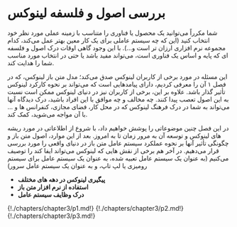 # بررسی اصول و فلسفه لینوکس

شما مکرراً می‌توانید یک محصول یا فناوری را متناسب با زمینه عملی مورد نظر خود انتخاب کنید (این که چه سیستم عاملی برای یک کار معین بهتر عمل می‌کند، کدام مجموعه نرم افزاری ارزان تر است و...). با این وجود گاهی اوقات درک اصول و فلسفه ای که پایه و اساس یک فناوری است، می‌تواند مفید باشد یا حتی در انتخاب مورد مناسب شما را هدایت کند.

این مسئله در مورد برخی از کاربران لینوکس صدق می‌کند؛ مدل متن باز لینوکس، که در فصل ۱ آن را معرفی کردیم، دارای پیامدهایی است که می‌تواند بر نحوه کارکرد لینوکس تأثیر گذار باشد.  علاوه بر این، برخی از کاربران نیز در دنیای لینوکس ممکن است نسبت به این اصول تعصب پیدا کنند. چه مخالف و چه موافق با این افراد باشید، درک دیدگاه آنها می‌تواند به شما در درک فرهنگ لینوکس که در محل کار، فضای مجازی، کنفرانس ها و ... با آن مواجه می‌شوید، کمک کند.

در این فصل چنین موضوعاتی را پوشش خواهیم داد، با شروع از اطلاعاتی در مورد ریشه های لینوکس و توسعه آن به مرور زمان تا به امروز. بعد از این موارد، اصول متن باز و چگونگی تأثیر آنها بر نحوه عملکرد سیستم عامل متن باز در دنیای واقعی را مورد بررسی قرار می‌دهیم. در آخر هم برخی از نقش هایی که لینوکس می‌تواند ایفا کند را توصیف می‌کنیم (به عنوان یک سیستم عامل تعبیه شده، به عنوان یک سیستم عامل برای سیستم رومیزی یا لپ تاپ، و به عنوان یک سیستم عامل سرور)


* **پیگیری لینوکس در دهه های مختلف**
* **استفاده از نرم افزار متن باز**
*  **درک وظایف سیستم عامل**

{!./chapters/chapter3/p1.md!}
{!./chapters/chapter3/p2.md!}
{!./chapters/chapter3/p3.md!}
